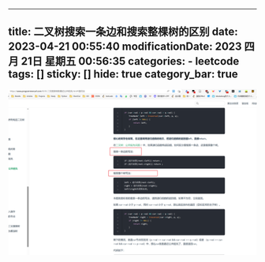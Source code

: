 
---
title: 二叉树搜索一条边和搜索整棵树的区别
date: 2023-04-21 00:55:40
modificationDate: 2023 四月 21日 星期五 00:56:35
categories: 
	- leetcode
tags: []
sticky: []
hide: true
category_bar: true
---

![](../../imgs/Pasted%20image%2020230421005548.png)

